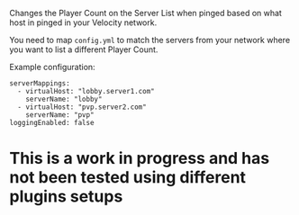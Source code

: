 Changes the Player Count on the Server List when pinged based on what host in pinged in your Velocity network.

You need to map `config.yml` to match the servers from your network where you want to list a different Player Count.

Example configuration:

```
serverMappings:
  - virtualHost: "lobby.server1.com"
    serverName: "lobby"
  - virtualHost: "pvp.server2.com"
    serverName: "pvp"
loggingEnabled: false
```

# This is a work in progress and has not been tested using different plugins setups
